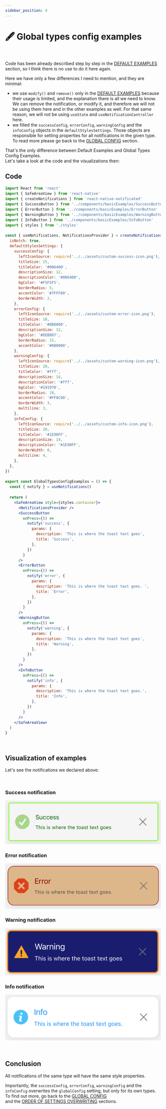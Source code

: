 ```yaml
---
sidebar_position: 4
---
```


# 🖋️ Global types config examples
<br/>

Code has been already described step by step in the [DEFAULT EXAMPLES](./default-examples.md) section, so I think there is no use to do it here again.

Here we have only a few differences I need to mention, and they are minimal:

- we use `modify()` and `remove()` only in the [DEFAULT EXAMPLES](./default-examples.md) because their usage is limited, and the explanation there is all we need to know. We can remove the notification, or modify it, and therefore we will not be using them here and in the other examples as well. For that same reason, we will not be using `useState` and `useNotificationController` here.
- we filled the `successConfig`, `errorConfig`, `warningConfig` and the `infoConfig` objects in the `defaultStylesSettings`. Those objects are responsible for setting properties for all notifications in the given type. To read more please go back to the [GLOBAL CONFIG](../default-variants-config/global-config.md) section.
  <br/>

That's the only difference between Default Examples and Global Types Config Examples.<br/>
Let's take a look at the code and the visualizations then:

## Code

```jsx
import React from 'react'
import { SafeAreaView } from 'react-native'
import { createNotifications } from 'react-native-notificated'
import { SuccessButton } from '../components/basicExamples/SuccessButton'
import { ErrorButton } from '../components/basicExamples/ErrorButton'
import { WarningButton } from '../components/basicExamples/WarningButton'
import { InfoButton } from '../components/basicExamples/InfoButton'
import { styles } from './styles'

const { useNotifications, NotificationsProvider } = createNotifications({
  isNotch: true,
  defaultStylesSettings: {
    successConfig: {
      leftIconSource: require('../../assets/custom-success-icon.png'),
      titleSize: 15,
      titleColor: '#006400',
      descriptionSize: 12,
      descriptionColor: '#006400',
      bgColor: '#F5F5F5',
      borderRadius: 5,
      accentColor: '#7FFF00',
      borderWidth: 2,
    },
    errorConfig: {
      leftIconSource: require('../../assets/custom-error-icon.png'),
      titleSize: 18,
      titleColor: '#8B0000',
      descriptionSize: 12,
      bgColor: '#DEB887',
      borderRadius: 15,
      accentColor: '#8B0000',
    },
    warningConfig: {
      leftIconSource: require('../../assets/custom-warning-icon.png'),
      titleSize: 20,
      titleColor: '#fff',
      descriptionSize: 14,
      descriptionColor: '#fff',
      bgColor: '#191970',
      borderRadius: 10,
      accentColor: '#FF8C00',
      borderWidth: 3,
      multiline: 3,
    },
    infoConfig: {
      leftIconSource: require('../../assets/custom-info-icon.png'),
      titleSize: 20,
      titleColor: '#1E90FF',
      descriptionSize: 14,
      descriptionColor: '#1E90FF',
      borderWidth: 0,
      multiline: 4,
    },
  },
})

export const GlobalTypesConfigExamples = () => {
  const { notify } = useNotifications()

  return (
    <SafeAreaView style={styles.container}>
      <NotificationsProvider />
      <SuccessButton
        onPress={() =>
          notify('success', {
            params: {
              description: 'This is where the toast text goes',
              title: 'Success',
            },
          })
        }
      />
      <ErrorButton
        onPress={() =>
          notify('error', {
            params: {
              description: 'This is where the toast text goes. ',
              title: 'Error',
            },
          })
        }
      />
      <WarningButton
        onPress={() =>
          notify('warning', {
            params: {
              description: 'This is where the toast text goes',
              title: 'Warning',
            },
          })
        }
      />
      <InfoButton
        onPress={() =>
          notify('info', {
            params: {
              description: 'This is where the toast text goes.',
              title: 'Info',
            },
          })
        }
      />
    </SafeAreaView>
  )
}
```

<br/>

## Visualization of examples

Let's see the notifications we declared above:

<br/>

### Success notification

![Success](../../../assets/success-global-type.png)

### Error notification

![Error](../../../assets/error-global-type.png)

### Warning notification

![Warning](../../../assets/warning-global-type.png)

### Info notification

![Info](../../../assets/info-global-type.png)

<br/>

## Conclusion

All notifications of the same type will have the same style properties.

Importantly, the `successConfig`, `errorConfig`, `warningConfig` and the `infoConfig` overwrites the `globalConfig` setting, but only for its own types.<br/>
To find out more, go back to the [GLOBAL CONFIG](../default-variants-config/global-config.md)<br/> and the [ORDER OF SETTINGS OVERWRITING](../comprehensive-configuration/order-of-settings-overwriting.md) sections.

